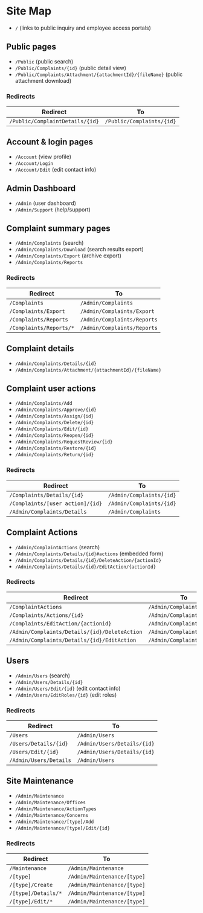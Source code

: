 # Site Map

* `/` (links to public inquiry and employee access portals)

## Public pages

* `/Public` (public search)
* `/Public/Complaints/{id}` (public detail view)
* `/Public/Complaints/Attachment/{attachmentId}/{fileName}` (public attachment download)

### Redirects

| Redirect                        | To                       |
|---------------------------------|--------------------------|
| `/Public/ComplaintDetails/{id}` | `/Public/Complaints/{id}` |

## Account & login pages

* `/Account` (view profile)
* `/Account/Login`
* `/Account/Edit` (edit contact info)

## Admin Dashboard

* `/Admin` (user dashboard)
* `/Admin/Support` (help/support)

## Complaint summary pages

* `/Admin/Complaints` (search)
* `/Admin/Complaints/Download` (search results export)
* `/Admin/Complaints/Export` (archive export)
* `/Admin/Complaints/Reports`

### Redirects

| Redirect                | To                          |
|-------------------------|-----------------------------|
| `/Complaints`           | `/Admin/Complaints`         |
| `/Complaints/Export`    | `/Admin/Complaints/Export`  |
| `/Complaints/Reports`   | `/Admin/Complaints/Reports` |
| `/Complaints/Reports/*` | `/Admin/Complaints/Reports` |

## Complaint details

* `/Admin/Complaints/Details/{id}`
* `/Admin/Complaints/Attachment/{attachmentId}/{fileName}`

## Complaint user actions

* `/Admin/Complaints/Add`
* `/Admin/Complaints/Approve/{id}`
* `/Admin/Complaints/Assign/{id}`
* `/Admin/Complaints/Delete/{id}`
* `/Admin/Complaints/Edit/{id}`
* `/Admin/Complaints/Reopen/{id}`
* `/Admin/Complaints/RequestReview/{id}`
* `/Admin/Complaints/Restore/{id}`
* `/Admin/Complaints/Return/{id}`

### Redirects

| Redirect                         | To                       |
|----------------------------------|--------------------------|
| `/Complaints/Details/{id}`       | `/Admin/Complaints/{id}` |
| `/Complaints/[user action]/{id}` | `/Admin/Complaints/{id}` |
| `/Admin/Complaints/Details`      | `/Admin/Complaints`      |

## Complaint Actions

* `/Admin/ComplaintActions` (search)
* `/Admin/Complaints/Details/{id}#actions` (embedded form)
* `/Admin/Complaints/Details/{id}/DeleteAction/{actionId}`
* `/Admin/Complaints/Details/{id}/EditAction/{actionId}`

### Redirects

| Redirect                                      | To                        |
|-----------------------------------------------|---------------------------|
| `/ComplaintActions`                           | `/Admin/ComplaintActions` |
| `/Complaints/Actions/{id}`                    | `/Admin/ComplaintActions` |
| `/Complaints/EditAction/{actionid}`           | `/Admin/ComplaintActions` |
| `/Admin/Complaints/Details/{id}/DeleteAction` | `/Admin/Complaints/{id}`  |
| `/Admin/Complaints/Details/{id}/EditAction`   | `/Admin/Complaints/{id}`  |

## Users

* `/Admin/Users` (search)
* `/Admin/Users/Details/{id}`
* `/Admin/Users/Edit/{id}` (edit contact info)
* `/Admin/Users/EditRoles/{id}` (edit roles)

### Redirects

| Redirect               | To                          |
|------------------------|-----------------------------|
| `/Users`               | `/Admin/Users`              |
| `/Users/Details/{id}`  | `/Admin/Users/Details/{id}` |
| `/Users/Edit/{id}`     | `/Admin/Users/Details/{id}` |
| `/Admin/Users/Details` | `/Admin/Users`              |

## Site Maintenance

* `/Admin/Maintenance`
* `/Admin/Maintenance/Offices`
* `/Admin/Maintenance/ActionTypes`
* `/Admin/Maintenance/Concerns`
* `/Admin/Maintenance/[type]/Add`
* `/Admin/Maintenance/[type]/Edit/{id}`

### Redirects

| Redirect            | To                          |
|---------------------|-----------------------------|
| `/Maintenance`      | `/Admin/Maintenance`        |
| `/[type]`           | `/Admin/Maintenance/[type]` |
| `/[type]/Create`    | `/Admin/Maintenance/[type]` |
| `/[type]/Details/*` | `/Admin/Maintenance/[type]` |
| `/[type]/Edit/*`    | `/Admin/Maintenance/[type]` |
